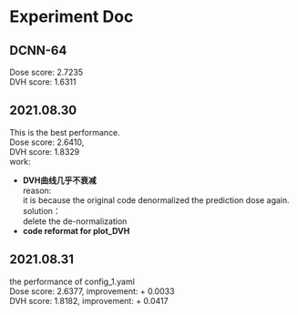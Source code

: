 # Experiment Doc

## DCNN-64

Dose score: 2.7235 <br>
DVH score: 1.6311 <br>

## 2021.08.30 <br>

This is the best performance.<br>
Dose score: 2.6410,<br>
DVH score: 1.8329 <br>
work:

- **DVH曲线几乎不衰减**<br>
  reason:<br>
  it is because the original code denormalized the prediction dose again.<br>
  solution：<br>
  delete the de-normalization
- **code reformat for plot_DVH**

## 2021.08.31

the performance of config_1.yaml<br>
Dose score: 2.6377, improvement: + 0.0033<br>
DVH score: 1.8182, improvement: + 0.0417<br>